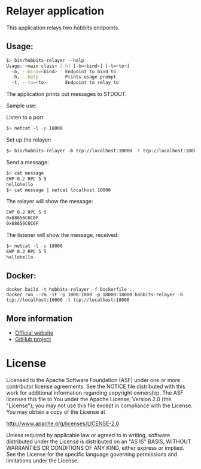 # Relayer application

This application relays two hobbits endpoints.

## Usage:
```bash
$> bin/hobbits-relayer --help
Usage: <main class> [-h] [-b=<bind>] [-t=<to>]
  -b, --bind=<bind>   Endpoint to bind to
  -h, --help          Prints usage prompt
  -t, --to=<to>       Endpoint to relay to
```

The application prints out messages to STDOUT.

Sample use:

Listen to a port
```bash
$> netcat -l -p 18000
```

Set up the relayer:
```bash
$> bin/hobbits-relayer -b tcp://localhost:10000 -t tcp://localhost:18000
```

Send a message:
```bash
$> cat message 
EWP 0.2 RPC 5 5
hellohello
$> cat message | netcat localhost 10000
```

The relayer will show the message:
```bash
EWP 0.2 RPC 5 5
0x68656C6C6F
0x68656C6C6F
```

The listener will show the message, received:
```bash
$> netcat -l -p 18000
EWP 0.2 RPC 5 5
hellohello
```

## Docker:
```
docker build -t hobbits-relayer -f Dockerfile ..
docker run --rm -it -p 1000:1000 -p 18000:18000 hobbits-relayer -b tcp://localhost:10000 -t tcp://localhost:18000
```

## More information

- [Official website](https://tuweni.apache.org)
- [GitHub project](https://github.com/apache/incubator-tuweni)

# License

Licensed to the Apache Software Foundation (ASF) under one or more contributor license agreements. See the NOTICE
file distributed with this work for additional information regarding copyright ownership. The ASF licenses this file
to You under the Apache License, Version 2.0 (the "License"); you may not use this file except in compliance with the
License. You may obtain a copy of the License at

http://www.apache.org/licenses/LICENSE-2.0

Unless required by applicable law or agreed to in writing, software distributed under the License is distributed on
an "AS IS" BASIS, WITHOUT WARRANTIES OR CONDITIONS OF ANY KIND, either express or implied. See the License for the
specific language governing permissions and limitations under the License.
